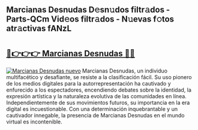 ## Marcianas Desnudas D𝚎sn𝚞dos filtr𝚊dos - Parts-QCm Vid𝚎os filtr𝚊dos - N𝚞evas f𝚘tos atr𝚊ctivas fANzL

# <h2><a href="http://mb7yxwa.tromn.icu/?c=Marcianas+Desnudas">🔗👉👉👉 Marcianas Desnudas 🔗🔗</a></h2>

[![Marcianas Desnudas nuevo](https://i.imgur.com/pEAQMta.gif)](http://mb7yxwa.tromn.icu/?c=Marcianas+Desnudas)
Marcianas Desnudas, un individuo multifacético y desafiante, se resiste a la clasificación fácil. Su uso pionero de los medios digitales para la autorrepresentación ha cautivado y enfurecido a los espectadores, encendiendo debates sobre la identidad, la expresión artística y la naturaleza evolutiva de las comunidades en línea. Independientemente de sus movimientos futuros, su importancia en la era digital es incuestionable. Con una determinación inquebrantable y un cautivador innegable, la presencia de Marcianas Desnudas en el mundo virtual es incontenible.
